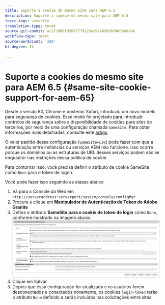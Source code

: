 ```yaml
---
title: Suporte a cookie do mesmo site para AEM 6.5
description: Suporte a cookie do mesmo site para AEM 6.5
topic-tags: security
translation-type: tm+mt
source-git-commit: ac2f3d69fd20d7779120a194c698d6f0dd6e6a84
workflow-type: tm+mt
source-wordcount: '188'
ht-degree: 1%

---
```



# Suporte a cookies do mesmo site para AEM 6.5 {#same-site-cookie-support-for-aem-65}

Desde a versão 80, Chrome e posterior Safari, introduziu um novo modelo para segurança de cookies. Esse modo foi projetado para introduzir controles de segurança sobre a disponibilidade de cookies para sites de terceiros, por meio de uma configuração chamada `SameSite`. Para obter informações mais detalhadas, consulte este [artigo](https://web.dev/samesite-cookies-explained/).

O valor padrão dessa configuração (`SameSite=Lax`) pode fazer com que a autenticação entre instâncias ou serviços AEM não funcione. Isso ocorre porque os domínios ou as estruturas de URL desses serviços podem não se enquadrar nas restrições dessa política de cookie.

Para contornar isso, você precisa definir o atributo de cookie SameSite como `None` para o token de logon.

Você pode fazer isso seguindo as etapas abaixo:

1. Vá para o Console da Web em `http://serveraddress:serverport/system/console/configMgr`
1. Procure e clique em **Manipulador de Autenticação de Token do Adobe Granite**
1. Defina o atributo **SameSite para o cookie de token de login** como `None`, conforme mostrado na imagem abaixo
   ![samesite](assets/samesite1.png)
1. Clique em Salvar
1. Depois que essa configuração for atualizada e os usuários forem desconectados e conectados novamente, os cookies `login-token` terão o atributo `None` definido e serão incluídos nas solicitações entre sites.
